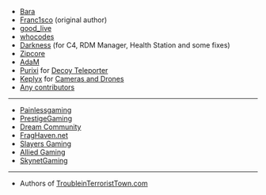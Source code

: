- [Bara](https://steamcommunity.com/profiles/76561198041923231/)
- [Franc1sco](https://steamcommunity.com/profiles/76561198011608644/) (original author)
- [good_live](https://steamcommunity.com/profiles/76561198060485155/)
- [whocodes](https://github.com/whocodes)
- [Darkness](https://steamcommunity.com/profiles/76561198127839952/) (for C4, RDM Manager, Health Station and some fixes)
- [Zipcore](https://steamcommunity.com/profiles/76561198035410392/)
- [AdaM](https://steamcommunity.com/profiles/76561198134328733/)
- [Purixi](https://forums.alliedmods.net/member.php?u=261590) for [Decoy Teleporter](https://forums.alliedmods.net/showthread.php?p=2317390 )
- [Keplyx](https://github.com/Keplyx) for [Cameras and Drones](https://forums.alliedmods.net/showthread.php?p=2537127)
- [Any contributors](https://github.com/Bara/TroubleinTerroristTown/graphs/contributors)


___
- [Painlessgaming](https://painlessgaming.eu/)
- [PrestigeGaming](https://www.prestige-gaming.org/)
- [Dream Community](https://dream-community.de/)
- [FragHaven.net](https://fraghaven.net)
- [Slayers Gaming](https://www.slayersgaming.com//)
- [Allied Gaming](https://allied-gaming.com/)
- [SkynetGaming](https://skynetgaming.net/)

___
- Authors of [TroubleinTerroristTown.com](http://www.troubleinterroristtown.com/)
